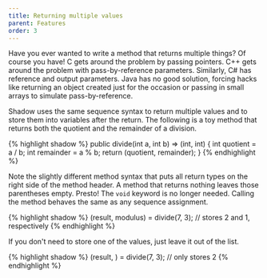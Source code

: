 ```yaml
---
title: Returning multiple values
parent: Features
order: 3
---
```

Have you ever wanted to write a method that returns multiple things? Of course you have!  C gets around the problem by passing pointers.  C++ gets around the problem with pass-by-reference parameters.  Similarly, C# has reference and output parameters.  Java has no good solution, forcing hacks like returning an object created just for the occasion or passing in small arrays to simulate pass-by-reference.

Shadow uses the same sequence syntax to return multiple values and to store them into variables after the return.  The following is a toy method that returns both the quotient and the remainder of a division.

{% highlight shadow %}
public divide(int a, int b) => (int, int)
{
	int quotient = a / b;
	int remainder = a % b;
	return (quotient, remainder);
}
{% endhighlight %}

Note the slightly different method syntax that puts all return types on the right side of the method header.  A method that returns nothing leaves those parentheses empty. Presto! The `void` keyword is no longer needed.  Calling the method behaves the same as any sequence assignment.

{% highlight shadow %}
(result, modulus) = divide(7, 3); // stores 2 and 1, respectively
{% endhighlight %}

If you don't need to store one of the values, just leave it out of the list.

{% highlight shadow %}
(result, ) = divide(7, 3); // only stores 2
{% endhighlight %}